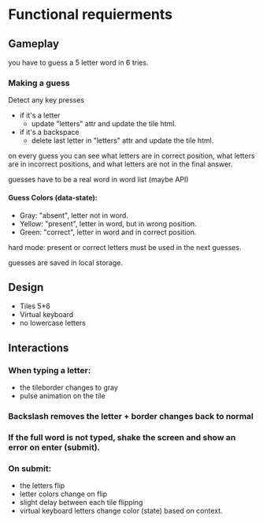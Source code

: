 # Functional requierments

## Gameplay

you have to guess a 5 letter word in 6 tries.

### Making a guess

Detect any key presses
  - if it's a letter
    - update "letters" attr and update the tile html.
  - if it's a backspace
    - delete last letter in "letters" attr and update the tile html.

on every guess you can see what letters are in correct position, what letters are in incorrect positions, and what letters are not in the final answer.

guesses have to be a real word in word list (maybe API)

#### Guess Colors (data-state):
- Gray: "absent", letter not in word.
- Yellow: "present", letter in word, but in wrong position.
- Green: "correct", letter in word and in correct position.

hard mode: present or correct letters must be used in the next guesses.

guesses are saved in local storage.

## Design

- Tiles 5*6
- Virtual keyboard
- no lowercase letters

## Interactions

### When typing a letter:

- the tileborder changes to gray
- pulse animation on the tile

### Backslash removes the letter + border changes back to normal

### If the full word is not typed, shake the screen and show an error on enter (submit).

### On submit:

- the letters flip
- letter colors change on flip
- slight delay between each tile flipping
- virtual keyboard letters change color (state) based on context.